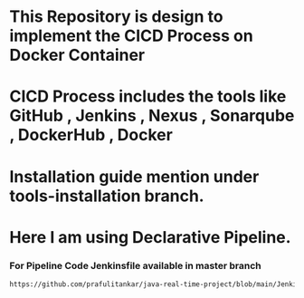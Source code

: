 #  This Repository is design to implement the CICD Process on Docker Container
#  CICD Process includes the tools like GitHub , Jenkins , Nexus , Sonarqube , DockerHub , Docker
#  Installation guide mention under tools-installation branch.
#  Here I am using Declarative Pipeline.
### For Pipeline Code Jenkinsfile available in master branch 
   ```bash
   https://github.com/prafulitankar/java-real-time-project/blob/main/Jenkinsfile
   ```

 
